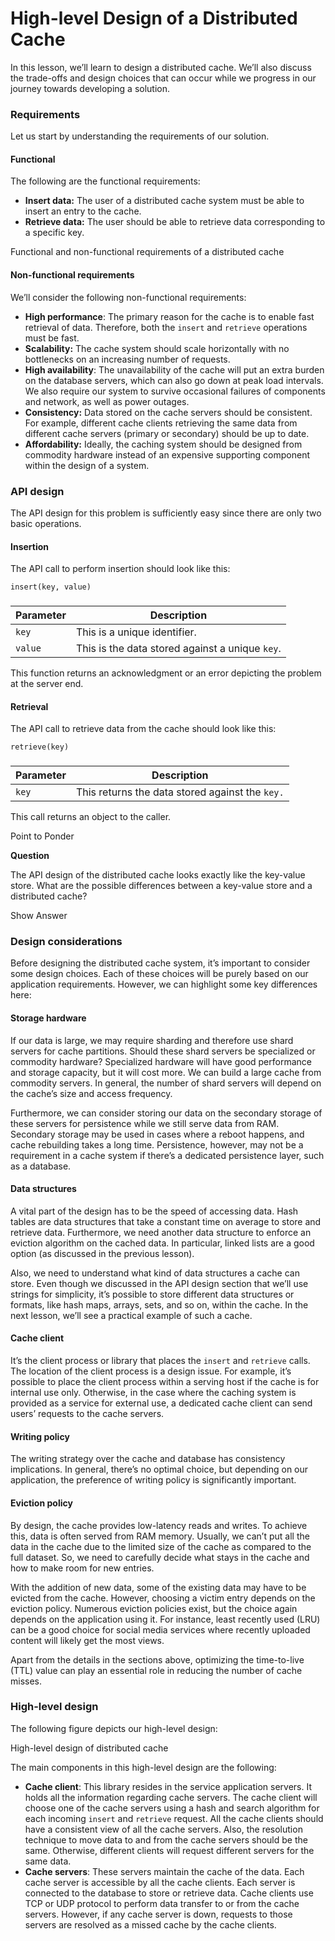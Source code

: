 # High-level Design of a Distributed Cache

In this lesson, we’ll learn to design a distributed cache. We’ll also discuss the trade-offs and design choices that can occur while we progress in our journey towards developing a solution.

### Requirements <a href="#requirements-0" id="requirements-0"></a>

Let us start by understanding the requirements of our solution.

#### Functional <a href="#functional-1" id="functional-1"></a>

The following are the functional requirements:

* **Insert data:** The user of a distributed cache system must be able to insert an entry to the cache.
* **Retrieve data:** The user should be able to retrieve data corresponding to a specific key.

Functional and non-functional requirements of a distributed cache

#### Non-functional requirements <a href="#non-functional-requirements-0" id="non-functional-requirements-0"></a>

We’ll consider the following non-functional requirements:

* **High performance**: The primary reason for the cache is to enable fast retrieval of data. Therefore, both the `insert` and `retrieve` operations must be fast.
* **Scalability:** The cache system should scale horizontally with no bottlenecks on an increasing number of requests.
* **High availability**: The unavailability of the cache will put an extra burden on the database servers, which can also go down at peak load intervals. We also require our system to survive occasional failures of components and network, as well as power outages.
* **Consistency:** Data stored on the cache servers should be consistent. For example, different cache clients retrieving the same data from different cache servers (primary or secondary) should be up to date.
* **Affordability:** Ideally, the caching system should be designed from commodity hardware instead of an expensive supporting component within the design of a system.

### API design <a href="#api-design-1" id="api-design-1"></a>

The API design for this problem is sufficiently easy since there are only two basic operations.

#### Insertion <a href="#insertion-2" id="insertion-2"></a>

The API call to perform insertion should look like this:

```whiteText
insert(key, value)
```

###

| **Parameter** | **Description**                                 |
| ------------- | ----------------------------------------------- |
| `key`         | This is a unique identifier.                    |
| `value`       | This is the data stored against a unique `key`. |

This function returns an acknowledgment or an error depicting the problem at the server end.

#### Retrieval <a href="#retrieval-0" id="retrieval-0"></a>

The API call to retrieve data from the cache should look like this:

```whiteText
retrieve(key)
```

###

| **Parameter** | **Description**                                 |
| ------------- | ----------------------------------------------- |
| `key`         | This returns the data stored against the `key.` |

This call returns an object to the caller.

Point to Ponder

**Question**

The API design of the distributed cache looks exactly like the key-value store. What are the possible differences between a key-value store and a distributed cache?

Show Answer

### Design considerations <a href="#design-considerations-0" id="design-considerations-0"></a>

Before designing the distributed cache system, it’s important to consider some design choices. Each of these choices will be purely based on our application requirements. However, we can highlight some key differences here:

#### Storage hardware <a href="#storage-hardware-1" id="storage-hardware-1"></a>

If our data is large, we may require sharding and therefore use shard servers for cache partitions. Should these shard servers be specialized or commodity hardware? Specialized hardware will have good performance and storage capacity, but it will cost more. We can build a large cache from commodity servers. In general, the number of shard servers will depend on the cache’s size and access frequency.

Furthermore, we can consider storing our data on the secondary storage of these servers for persistence while we still serve data from RAM. Secondary storage may be used in cases where a reboot happens, and cache rebuilding takes a long time. Persistence, however, may not be a requirement in a cache system if there’s a dedicated persistence layer, such as a database.

#### Data structures <a href="#data-structures-2" id="data-structures-2"></a>

A vital part of the design has to be the speed of accessing data. Hash tables are data structures that take a constant time on average to store and retrieve data. Furthermore, we need another data structure to enforce an eviction algorithm on the cached data. In particular, linked lists are a good option (as discussed in the previous lesson).

Also, we need to understand what kind of data structures a cache can store. Even though we discussed in the API design section that we’ll use strings for simplicity, it’s possible to store different data structures or formats, like hash maps, arrays, sets, and so on, within the cache. In the next lesson, we’ll see a practical example of such a cache.

#### Cache client <a href="#cache-client-3" id="cache-client-3"></a>

It’s the client process or library that places the `insert` and `retrieve` calls. The location of the client process is a design issue. For example, it’s possible to place the client process within a serving host if the cache is for internal use only. Otherwise, in the case where the caching system is provided as a service for external use, a dedicated cache client can send users’ requests to the cache servers.

#### Writing policy <a href="#writing-policy-4" id="writing-policy-4"></a>

The writing strategy over the cache and database has consistency implications. In general, there’s no optimal choice, but depending on our application, the preference of writing policy is significantly important.

#### Eviction policy <a href="#eviction-policy-5" id="eviction-policy-5"></a>

By design, the cache provides low-latency reads and writes. To achieve this, data is often served from RAM memory. Usually, we can’t put all the data in the cache due to the limited size of the cache as compared to the full dataset. So, we need to carefully decide what stays in the cache and how to make room for new entries.

With the addition of new data, some of the existing data may have to be evicted from the cache. However, choosing a victim entry depends on the eviction policy. Numerous eviction policies exist, but the choice again depends on the application using it. For instance, least recently used (LRU) can be a good choice for social media services where recently uploaded content will likely get the most views.

Apart from the details in the sections above, optimizing the time-to-live (TTL) value can play an essential role in reducing the number of cache misses.

### High-level design <a href="#high-level-design-6" id="high-level-design-6"></a>

The following figure depicts our high-level design:

High-level design of distributed cache

The main components in this high-level design are the following:

* **Cache client**: This library resides in the service application servers. It holds all the information regarding cache servers. The cache client will choose one of the cache servers using a hash and search algorithm for each incoming `insert` and `retrieve` request. All the cache clients should have a consistent view of all the cache servers. Also, the resolution technique to move data to and from the cache servers should be the same. Otherwise, different clients will request different servers for the same data.
* **Cache servers**: These servers maintain the cache of the data. Each cache server is accessible by all the cache clients. Each server is connected to the database to store or retrieve data. Cache clients use TCP or UDP protocol to perform data transfer to or from the cache servers. However, if any cache server is down, requests to those servers are resolved as a missed cache by the cache clients.
